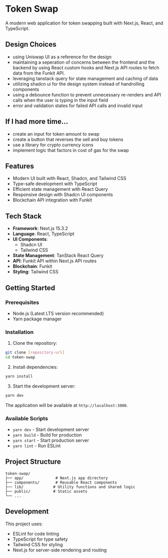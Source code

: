 # Token Swap

A modern web application for token swapping built with Next.js, React, and TypeScript.

## Design Choices

- using Uniswap UI as a reference for the design
- maintaining a seperation of concerns between the frontend and the backend by using React custom hooks and Next.js API routes to fetch data from the Funkit API.
- leveraging tanstack query for state management and caching of data
- utilizing shadcn ui for the design system instead of handrolling components
- using a debounce function to prevent unnecessary re-renders and API calls when the user is typing in the input field
- error and validation states for failed API calls and invalid input

## If I had more time...

 - create an input for token amount to swap
 - create a button that reverses the sell and buy tokens
 - use a library for crypto currency icons
 - implement logic that factors in cost of gas for the swap


## Features

- Modern UI built with React, Shadcn, and Tailwind CSS
- Type-safe development with TypeScript
- Efficient state management with React Query
- Responsive design with Shadcn UI components
- Blockchain API integration with Funkit

## Tech Stack

- **Framework**: Next.js 15.3.2
- **Language**: React, TypeScript
- **UI Components**: 
  - Shadcn UI
  - Tailwind CSS
- **State Management**: TanStack React Query
- **API**: Funkit API within Next.js API routes
- **Blockchain**: Funkit
- **Styling**: Tailwind CSS

## Getting Started

### Prerequisites

- Node.js (Latest LTS version recommended)
- Yarn package manager

### Installation

1. Clone the repository:
```bash
git clone [repository-url]
cd token-swap
```

2. Install dependencies:
```bash
yarn install
```

3. Start the development server:
```bash
yarn dev
```

The application will be available at `http://localhost:3000`.

### Available Scripts

- `yarn dev` - Start development server
- `yarn build` - Build for production
- `yarn start` - Start production server
- `yarn lint` - Run ESLint

## Project Structure

```
token-swap/
├── app/              # Next.js app directory
├── components/       # Reusable React components
├── lib/             # Utility functions and shared logic
├── public/          # Static assets
└── ...
```

## Development

This project uses:
- ESLint for code linting
- TypeScript for type safety
- Tailwind CSS for styling
- Next.js for server-side rendering and routing
